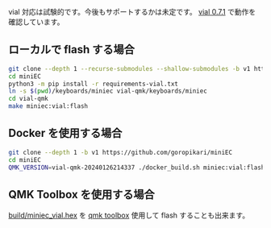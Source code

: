 vial 対応は試験的です。今後もサポートするかは未定です。
[vial 0.7.1](https://github.com/vial-kb/vial-gui/releases/tag/v0.7.1) で動作を確認しています。


## ローカルで flash する場合
```bash
git clone --depth 1 --recurse-submodules --shallow-submodules -b v1 https://github.com/goropikari/miniEC
cd miniEC
python3 -m pip install -r requirements-vial.txt
ln -s $(pwd)/keyboards/miniec vial-qmk/keyboards/miniec
cd vial-qmk
make miniec:vial:flash
```

## Docker を使用する場合
```bash
git clone --depth 1 -b v1 https://github.com/goropikari/miniEC
cd miniEC
QMK_VERSION=vial-qmk-20240126214337 ./docker_build.sh miniec:vial:flash
```

## QMK Toolbox を使用する場合
[build/miniec_vial.hex](../build/miniec_vial.hex) を [qmk toolbox](https://github.com/qmk/qmk_toolbox) 使用して flash することも出来ます。

